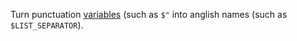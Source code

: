 Turn punctuation [variables](https://github.com/ReneNyffenegger/about-perl/tree/master/variables) (such as `$"` into
anglish names (such as `$LIST_SEPARATOR`).
